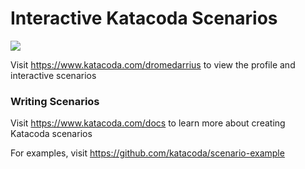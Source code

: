 # Interactive Katacoda Scenarios

[![](http://shields.katacoda.com/katacoda/dromedarrius/count.svg)](https://www.katacoda.com/dromedarrius "Get your profile on Katacoda.com")

Visit https://www.katacoda.com/dromedarrius to view the profile and interactive scenarios

### Writing Scenarios
Visit https://www.katacoda.com/docs to learn more about creating Katacoda scenarios

For examples, visit https://github.com/katacoda/scenario-example
